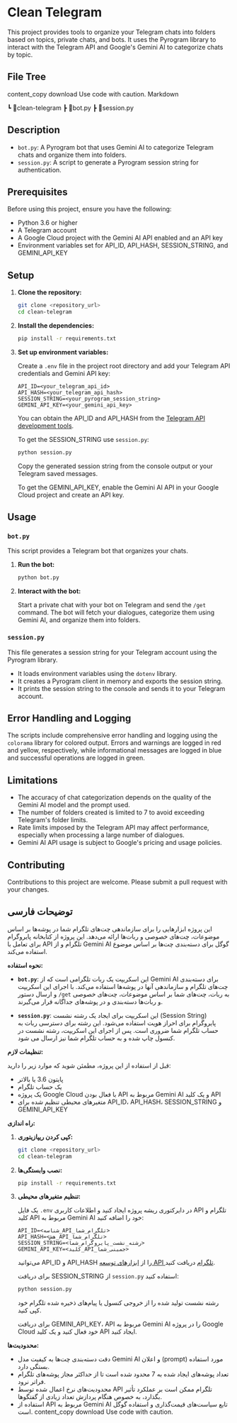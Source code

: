 # Clean Telegram

This project provides tools to organize your Telegram chats into folders based on topics, private chats, and bots. It uses the Pyrogram library to interact with the Telegram API and Google's Gemini AI to categorize chats by topic.

## File Tree
content_copy
download
Use code with caution.
Markdown

┗ 📂clean-telegram
┣ 📜bot.py
┣ 📜session.py

## Description

*   `bot.py`: A Pyrogram bot that uses Gemini AI to categorize Telegram chats and organize them into folders.
*   `session.py`: A script to generate a Pyrogram session string for authentication.

## Prerequisites

Before using this project, ensure you have the following:

*   Python 3.6 or higher
*   A Telegram account
*   A Google Cloud project with the Gemini AI API enabled and an API key
*   Environment variables set for API\_ID, API\_HASH, SESSION\_STRING, and GEMINI\_API\_KEY

## Setup

1.  **Clone the repository:**

    ```bash
    git clone <repository_url>
    cd clean-telegram
    ```

2.  **Install the dependencies:**

    ```bash
    pip install -r requirements.txt
    ```

3.  **Set up environment variables:**

    Create a `.env` file in the project root directory and add your Telegram API credentials and Gemini API key:

    ```
    API_ID=<your_telegram_api_id>
    API_HASH=<your_telegram_api_hash>
    SESSION_STRING=<your_pyrogram_session_string>
    GEMINI_API_KEY=<your_gemini_api_key>
    ```

    You can obtain the API\_ID and API\_HASH from the [Telegram API development tools](https://my.telegram.org/apps).

    To get the SESSION\_STRING use `session.py`:

    ```bash
    python session.py
    ```

    Copy the generated session string from the console output or your Telegram saved messages.

    To get the GEMINI\_API\_KEY, enable the Gemini AI API in your Google Cloud project and create an API key.

## Usage

### `bot.py`

This script provides a Telegram bot that organizes your chats.

1.  **Run the bot:**

    ```bash
    python bot.py
    ```

2.  **Interact with the bot:**

    Start a private chat with your bot on Telegram and send the `/get` command. The bot will fetch your dialogues, categorize them using Gemini AI, and organize them into folders.

### `session.py`

This file generates a session string for your Telegram account using the Pyrogram library.

*   It loads environment variables using the `dotenv` library.
*   It creates a Pyrogram client in memory and exports the session string.
*   It prints the session string to the console and sends it to your Telegram account.

## Error Handling and Logging

The scripts include comprehensive error handling and logging using the `colorama` library for colored output. Errors and warnings are logged in red and yellow, respectively, while informational messages are logged in blue and successful operations are logged in green.

## Limitations

*   The accuracy of chat categorization depends on the quality of the Gemini AI model and the prompt used.
*   The number of folders created is limited to 7 to avoid exceeding Telegram's folder limits.
*   Rate limits imposed by the Telegram API may affect performance, especially when processing a large number of dialogues.
*   Gemini AI API usage is subject to Google's pricing and usage policies.

## Contributing

Contributions to this project are welcome. Please submit a pull request with your changes.

## توضیحات فارسی

این پروژه ابزارهایی را برای سازماندهی چت‌های تلگرام شما در پوشه‌ها بر اساس موضوعات، چت‌های خصوصی و ربات‌ها ارائه می‌دهد. این پروژه از کتابخانه پایروگرام برای تعامل با API تلگرام و از Gemini AI گوگل برای دسته‌بندی چت‌ها بر اساس موضوع استفاده می‌کند.

**نحوه استفاده:**

*   **`bot.py`**: این اسکریپت یک ربات تلگرامی است که از Gemini AI برای دسته‌بندی چت‌های تلگرام و سازماندهی آنها در پوشه‌ها استفاده می‌کند. با اجرای این اسکریپت و ارسال دستور `/get` به ربات، چت‌های شما بر اساس موضوعات، چت‌های خصوصی و ربات‌ها دسته‌بندی و در پوشه‌های جداگانه قرار می‌گیرند.

*   **`session.py`**:  این اسکریپت برای ایجاد یک رشته نشست (Session String) پایروگرام برای احراز هویت استفاده می‌شود.  این رشته برای دسترسی ربات به حساب تلگرام شما ضروری است. پس از اجرای این اسکریپت، رشته نشست در کنسول چاپ شده و به حساب تلگرام شما نیز ارسال می شود.

**تنظیمات لازم:**

قبل از استفاده از این پروژه، مطمئن شوید که موارد زیر را دارید:

*   پایتون 3.6 یا بالاتر
*   یک حساب تلگرام
*   یک پروژه Google Cloud با فعال بودن API مربوط به Gemini AI و یک کلید API
*   متغیرهای محیطی تنظیم شده برای API\_ID، API\_HASH، SESSION\_STRING و GEMINI\_API\_KEY

**راه اندازی:**

1.  **کپی کردن ریپازیتوری:**

    ```bash
    git clone <repository_url>
    cd clean-telegram
    ```

2.  **نصب وابستگی‌ها:**

    ```bash
    pip install -r requirements.txt
    ```

3.  **تنظیم متغیرهای محیطی:**

    یک فایل `.env` در دایرکتوری ریشه پروژه ایجاد کنید و اطلاعات کاربری API تلگرام و کلید API مربوط به Gemini AI خود را اضافه کنید:

    ```
    API_ID=<شناسه_API_تلگرام_شما>
    API_HASH=<هش_API_تلگرام_شما>
    SESSION_STRING=<رشته_نشست_پایروگرام_شما>
    GEMINI_API_KEY=<کلید_API_جمینی_شما>
    ```

    می‌توانید API\_ID و API\_HASH را از [ابزارهای توسعه API تلگرام](https://my.telegram.org/apps) دریافت کنید.

    برای دریافت SESSION\_STRING از `session.py` استفاده کنید:

    ```bash
    python session.py
    ```

    رشته نشست تولید شده را از خروجی کنسول یا پیام‌های ذخیره شده تلگرام خود کپی کنید.

    برای دریافت GEMINI\_API\_KEY، API مربوط به Gemini AI را در پروژه Google Cloud خود فعال کنید و یک کلید API ایجاد کنید.

**محدودیت‌ها:**

*   دقت دسته‌بندی چت‌ها به کیفیت مدل Gemini AI و اعلان (prompt) مورد استفاده بستگی دارد.
*   تعداد پوشه‌های ایجاد شده به 7 محدود شده است تا از حداکثر مجاز پوشه‌های تلگرام فراتر نرود.
*   محدودیت‌های نرخ اعمال شده توسط API تلگرام ممکن است بر عملکرد تأثیر بگذارد، به خصوص هنگام پردازش تعداد زیادی از گفتگوها.
*   استفاده از API مربوط به Gemini AI تابع سیاست‌های قیمت‌گذاری و استفاده گوگل است.
content_copy
download
Use code with caution.
